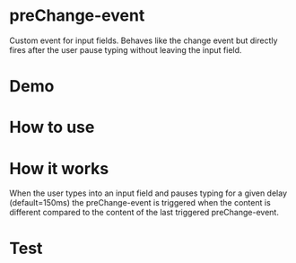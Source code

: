 preChange-event
===============

Custom event for input fields. Behaves like the change event but directly fires after the user pause typing without leaving the input field.

Demo
===============

How to use
===============

How it works
===============
When the user types into an input field and pauses typing for a given delay (default=150ms) the preChange-event is triggered when the content is different compared to the content of the last triggered preChange-event.

Test
===============
